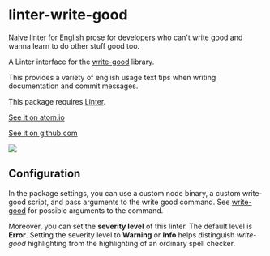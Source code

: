 # linter-write-good

Naive linter for English prose for developers who can't write good and wanna
learn to do other stuff good too.

A Linter interface for the [write-good](https://github.com/btford/write-good)
library.

This provides a variety of english usage text tips when writing documentation
and commit messages.

This package requires [Linter](https://github.com/AtomLinter/Linter).

[See it on atom.io](https://atom.io/packages/linter-write-good)

[See it on github.com](https://github.com/gepoch/linter-write-good)

![](https://raw.github.com/gepoch/linter-write-good/master/screenshot.png)

## Configuration

In the package settings, you can use a custom node binary, a custom write-good
script, and pass arguments to the write good command. See
[write-good](https://github.com/btford/write-good) for possible arguments to the
command.

Moreover, you can set the **severity level** of this linter.
The default level is **Error**.
Setting the severity level to **Warning** or **Info** helps distinguish *write-good* highlighting from the highlighting of an ordinary spell checker.
